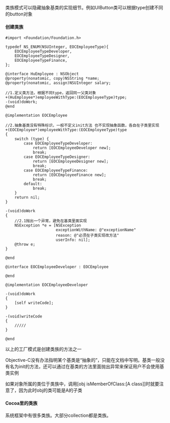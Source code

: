 类族模式可以隐藏抽象基类的实现细节。例如UIButton类可以根据type创建不同的button对象

#### 创建类族

```
#import <Foundation/Foundation.h>

typedef NS_ENUM(NSUInteger, EOCEmployeeType){
    EOCEmployeeTypeDeveloper,
    EOCEmployeeTypeDesigner,
    EOCEmployeeTypeFinance,
};

@interface HuEmployee : NSObject
@property(nonatomic, copy)NSString *name;
@property(nonatomic, assign)NSUInteger salary;

//1.定义类方法，根据不同type，返回同一父类对象
+(HuEmployee*)employeeWithType:(EOCEmployeeType)type;
-(void)doWork;
@end
```

```
@implementation EOCEmployee

//2.抽象基类没有特殊标识，一般不定义init方法 也不实现抽象函数，各自在子类里实现
+(EOCEmployee*)employeeWithType:(EOCEmployeeType)type
{
    switch (type) {
        case EOCEmployeeTypeDeveloper:
            return [EOCEmployeeDeveloper new];
            break;
        case EOCEmployeeTypeDesigner:
            return [EOCEmployeeDesigner new];
            break;
        case EOCEmployeeTypeFinance:
            return [EOCEmployeeFinance new];
            break;
        default:
            break;
    }
    return nil;
}

-(void)doWork
{
    //2.1抛出一个异常，避免在基类里面实现
    NSException *e = [NSException
                      exceptionWithName: @"exceptionName"
                      reason: @"必须在子类实现改方法"
                      userInfo: nil];
    @throw e;
}

@end
```

```
@interface EOCEmployeeDeveloper : EOCEmployee

@end

@implementation EOCEmployeeDeveloper

-(void)doWork
{
    [self writeCode];
}

-(void)writeCode
{
    /////
}

@end
```

以上的工厂模式是创建类族的方法之一

Objective-C没有办法指明某个基类是“抽象的”，只能在文档中写明。基类一般没有名为init的方法，还可以通过在基类的方法里面抛出异常来保证用户不会使用基类实例

如果对象所属的类位于类族中，调用\[obj isMemberOfClass:\[A class\]\]时就要注意了，因为此时obj的类可能是A的子类

#### Cocoa里的类族

系统框架中有很多类族。大部分collection都是类族。

